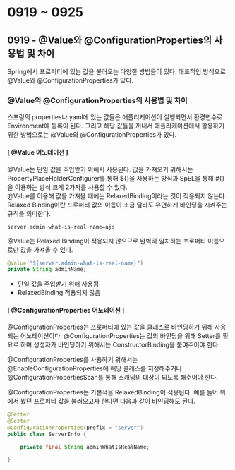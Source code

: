 # 0919 ~ 0925

## 0919 - @Value와 @ConfigurationProperties의 사용법 및 차이
Spring에서 프로퍼티에 있는 값을 불러오는 다양한 방법들이 있다. 대표적인 방식으로 @Value와 @ConfigurationProperties가 있다.

### @Value와 @ConfigurationProperties의 사용법 및 차이
스프링의 properties나 yaml에 있는 값들은 애플리케이션이 실행되면서 환경변수로 Environment에 등록이 된다. 그리고 해당 값들을 꺼내서 애플리케이션에서 활용하기 위한 방법으로는 @Value와 @ConfigurationProperties가 있다.

#### [ @Value 어노테이션 ]
@Value는 단일 값을 주입받기 위해서 사용된다. 값을 가져오기 위해서는 PropertyPlaceHolderConfigurer를 통해 ${}을 사용하는 방식과 SpEL을 통해 #{}을 이용하는 방식 크게 2가지를 사용할 수 있다.  
@Value를 이용해 값을 가져올 때에는 RelaxedBinding이라는 것이 적용되지 않는다. Relaxed Binding이란 프로퍼티 값의 이름이 조금 달라도 유연하게 바인딩을 시켜주는 규칙을 의미한다.

```
server.admin-what-is-real-name=ajs
```

@Value는 Relaxed Binding이 적용되지 않으므로 완벽히 일치하는 프로퍼티 이름으로만 값을 가져올 수 있따.
```java
@Value("${server.admin-what-is-real-name}")
private String adminName;
```

- 단일 값을 주입받기 위해 사용됨
- RelaxedBinding 적용되지 않음

#### [ @ConfigurationProperties 어노테이션 ]
@ConfigurationProperties는 프로퍼티에 있는 값을 클래스로 바인딩하기 위해 사용되는 어노테이션이다. @ConfigurationProperties는 값의 바인딩을 위해 Setter를 필요로 하며 생성자가 바인딩하기 위해서는 ConstructorBinding을 붙여주어야 한다.

@ConfigurationProperties를 사용하기 위해서는 @EnableConfigurationProperties에 해당 클래스를 지정해주거나 @ConfigurationPropertiesScan를 통해 스캐닝의 대상이 되도록 해주어야 한다.

@ConfigurationProperties는 기본적을 RelaxedBinding이 적용된다. 예를 들어 위에서 봤던 프로퍼티 값을 불러오고자 한다면 다음과 같이 바인딩해도 된다.
```java
@Getter
@Setter
@ConfigurationProperties(prefix = "server")
public class ServerInfo {

    private final String adminWhatIsRealName;

}
```